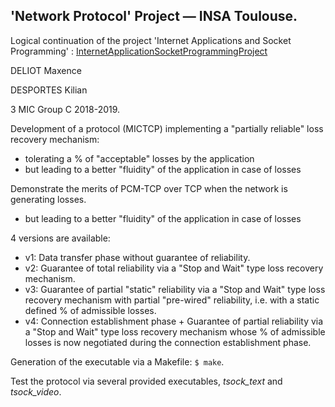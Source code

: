 ## 'Network Protocol' Project &mdash; INSA Toulouse.

Logical continuation of the project 'Internet Applications and Socket Programming' : [InternetApplicationSocketProgrammingProject](https://github.com/KilianDesportes/InternetApplicationSocketProgramming "InternetApplicationSocketProgrammingProject")

DELIOT Maxence

DESPORTES Kilian


3 MIC
Group C
2018-2019.


Development of a protocol (MICTCP) implementing a "partially reliable" loss recovery mechanism:
* tolerating a % of "acceptable" losses by the application
* but leading to a better "fluidity" of the application in case of losses


Demonstrate the merits of PCM-TCP over TCP when the network is generating losses.
* but leading to a better "fluidity" of the application in case of losses


4 versions are available: 
* v1: Data transfer phase without guarantee of reliability.
* v2: Guarantee of total reliability via a "Stop and Wait" type loss recovery mechanism.
* v3: Guarantee of partial "static" reliability via a "Stop and Wait" type loss recovery mechanism with partial "pre-wired" reliability, i.e. with a static defined % of admissible losses.
* v4: Connection establishment phase + Guarantee of partial reliability via a "Stop and Wait" type loss recovery mechanism whose % of admissible losses is now negotiated during the connection establishment phase.

Generation of the executable via a Makefile: `$ make`.

Test the protocol via several provided executables, *tsock_text* and *tsock_video*.
